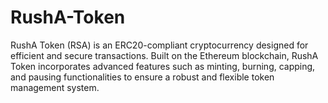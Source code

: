 # RushA-Token
RushA Token (RSA) is an ERC20-compliant cryptocurrency designed for efficient and secure transactions. Built on the Ethereum blockchain, RushA Token incorporates advanced features such as minting, burning, capping, and pausing functionalities to ensure a robust and flexible token management system.
